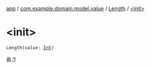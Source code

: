 [app](../../index.md) / [com.example.domain.model.value](../index.md) / [Length](index.md) / [&lt;init&gt;](./-init-.md)

# &lt;init&gt;

`Length(value: `[`Int`](https://kotlinlang.org/api/latest/jvm/stdlib/kotlin/-int/index.html)`)`

長さ

